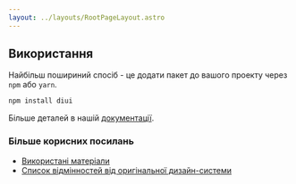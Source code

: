 ```yaml
---
layout: ../layouts/RootPageLayout.astro
---
```


## Використання

Найбільш пошириний спосіб - це додати пакет до вашого проекту через `npm` або `yarn`.

```bash
npm install diui
```

Більше деталей в нашій [документації](/docs).

### Більше корисних посилань

- [Використані матеріали](/materials)
- [Список відмінностей від оригінальної дизайн-системи](/diff)
